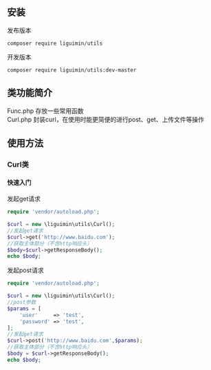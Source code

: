 ## 安装
发布版本  
```
composer require liguimin/utils  
```
开发版本  
```
composer require liguimin/utils:dev-master  
```

## 类功能简介
Func.php 存放一些常用函数  
Curl.php 封装curl，在使用时能更简便的进行post、get、上传文件等操作  
## 使用方法
### Curl类
#### 快速入门
发起get请求
``` php
require 'vendor/autoload.php';

$curl = new \liguimin\utils\Curl();
//发起get请求
$curl->get('http://www.baidu.com');
//获取主体部分（不含http响应头）
$body=$curl->getResponseBody();
echo $body;
```
发起post请求
``` php
require 'vendor/autoload.php';

$curl = new \liguimin\utils\Curl();
//post参数
$params = [
    'user'     => 'test',
    'password' => 'test',
];
//发起get请求
$curl->post('http://www.baidu.com',$params);
//获取主体部分（不含http响应头）
$body = $curl->getResponseBody();
echo $body;
```
